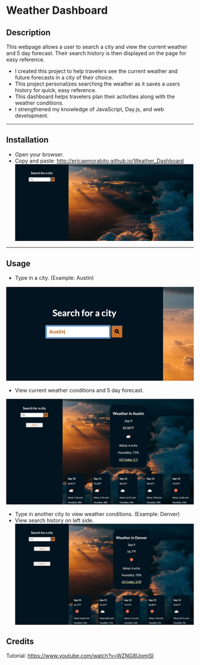 # Weather Dashboard

## Description

This webpage allows a user to search a city and view the current weather and 5 day forecast. Their search history is then displayed on the page for easy reference.

- I created this project to help travelers see the current weather and future forecasts in a city of their choice.
- This project personalizes searching the weather as it saves a users history for quick, easy reference.
- This dashboard helps travelers plan their activities along with the weather conditions.
- I strengthened my knowledge of JavaScript, Day.js, and web development.
---
## Installation

- Open your browser. 
- Copy and paste: http://ericaemorabito.github.io/Weather_Dashboard
![screenshot of homepage search for city weather](/images/home.png)
---

## Usage

- Type in a city. (Example: Austin)

![screenshot of 'Search for a city' form](/images/search.png)


- View current weather conditions and 5 day forecast. 

![screenshot of current weather in Austin and forecast](/images/austin%20display.png)

- Type in another city to view weather conditions. (Example: Denver)
- View search history on left side.
![screenshot of current weather with Austin and Denver on left side](/images/denver%20display.png)

## Credits

Tutorial: https://www.youtube.com/watch?v=WZNG8UomjSI